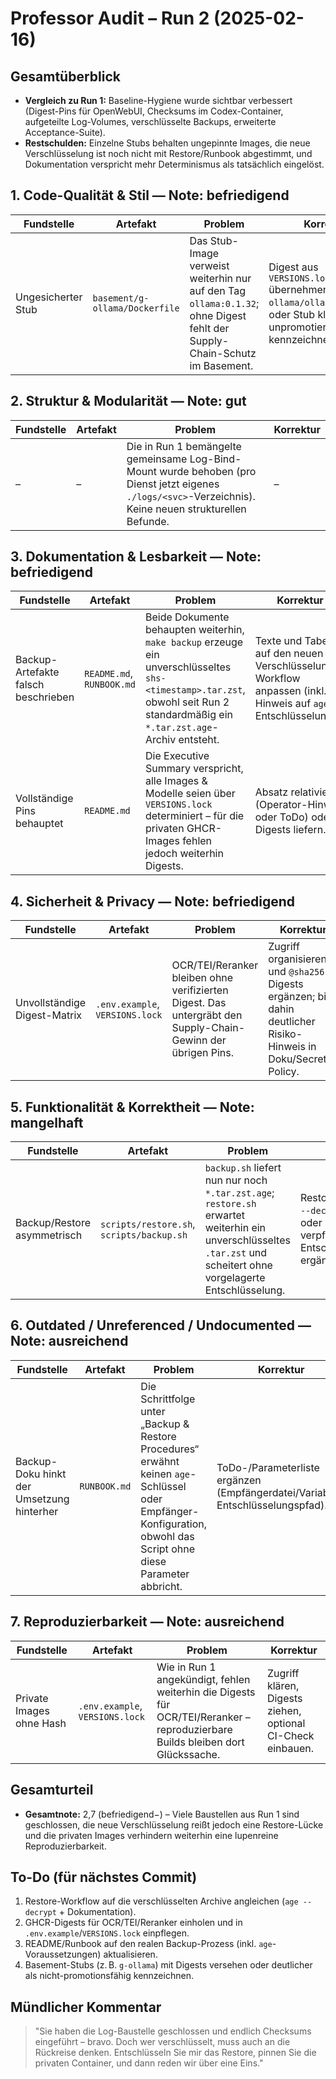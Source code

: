 # Professor Audit – Run 2 (2025-02-16)

## Gesamtüberblick
- **Vergleich zu Run 1:** Baseline-Hygiene wurde sichtbar verbessert (Digest-Pins für OpenWebUI, Checksums im Codex-Container, aufgeteilte Log-Volumes, verschlüsselte Backups, erweiterte Acceptance-Suite).
- **Restschulden:** Einzelne Stubs behalten ungepinnte Images, die neue Verschlüsselung ist noch nicht mit Restore/Runbook abgestimmt, und Dokumentation verspricht mehr Determinismus als tatsächlich eingelöst.

## 1. Code-Qualität & Stil — Note: befriedigend
| Fundstelle | Artefakt | Problem | Korrektur |
| --- | --- | --- | --- |
| Ungesicherter Stub | `basement/g-ollama/Dockerfile` | Das Stub-Image verweist weiterhin nur auf den Tag `ollama:0.1.32`; ohne Digest fehlt der Supply-Chain-Schutz im Basement. | Digest aus `VERSIONS.lock` übernehmen (`FROM ollama/ollama@sha256:…`) oder Stub klar als unpromotiert kennzeichnen. |

## 2. Struktur & Modularität — Note: gut
| Fundstelle | Artefakt | Problem | Korrektur |
| --- | --- | --- | --- |
| – | – | Die in Run 1 bemängelte gemeinsame Log-Bind-Mount wurde behoben (pro Dienst jetzt eigenes `./logs/<svc>`-Verzeichnis). Keine neuen strukturellen Befunde. | – |

## 3. Dokumentation & Lesbarkeit — Note: befriedigend
| Fundstelle | Artefakt | Problem | Korrektur |
| --- | --- | --- | --- |
| Backup-Artefakte falsch beschrieben | `README.md`, `RUNBOOK.md` | Beide Dokumente behaupten weiterhin, `make backup` erzeuge ein unverschlüsseltes `shs-<timestamp>.tar.zst`, obwohl seit Run 2 standardmäßig ein `*.tar.zst.age`-Archiv entsteht. | Texte und Tabellen auf den neuen Verschlüsselungs-Workflow anpassen (inkl. Hinweis auf `age`-Entschlüsselung). |
| Vollständige Pins behauptet | `README.md` | Die Executive Summary verspricht, alle Images & Modelle seien über `VERSIONS.lock` determiniert – für die privaten GHCR-Images fehlen jedoch weiterhin Digests. | Absatz relativieren (Operator-Hinweis oder ToDo) oder Digests liefern. |

## 4. Sicherheit & Privacy — Note: befriedigend
| Fundstelle | Artefakt | Problem | Korrektur |
| --- | --- | --- | --- |
| Unvollständige Digest-Matrix | `.env.example`, `VERSIONS.lock` | OCR/TEI/Reranker bleiben ohne verifizierten Digest. Das untergräbt den Supply-Chain-Gewinn der übrigen Pins. | Zugriff organisieren und `@sha256`-Digests ergänzen; bis dahin deutlicher Risiko-Hinweis in Doku/Secrets-Policy. |

## 5. Funktionalität & Korrektheit — Note: mangelhaft
| Fundstelle | Artefakt | Problem | Korrektur |
| --- | --- | --- | --- |
| Backup/Restore asymmetrisch | `scripts/restore.sh`, `scripts/backup.sh` | `backup.sh` liefert nun nur noch `*.tar.zst.age`; `restore.sh` erwartet weiterhin ein unverschlüsseltes `.tar.zst` und scheitert ohne vorgelagerte Entschlüsselung. | Restore-Skript um `age --decrypt` erweitern oder Runbook um verpflichtenden Entschlüsselungsschritt ergänzen. |

## 6. Outdated / Unreferenced / Undocumented — Note: ausreichend
| Fundstelle | Artefakt | Problem | Korrektur |
| --- | --- | --- | --- |
| Backup-Doku hinkt der Umsetzung hinterher | `RUNBOOK.md` | Die Schrittfolge unter „Backup & Restore Procedures“ erwähnt keinen `age`-Schlüssel oder Empfänger-Konfiguration, obwohl das Script ohne diese Parameter abbricht. | ToDo-/Parameterliste ergänzen (Empfängerdatei/Variablen, Entschlüsselungspfad). |

## 7. Reproduzierbarkeit — Note: ausreichend
| Fundstelle | Artefakt | Problem | Korrektur |
| --- | --- | --- | --- |
| Private Images ohne Hash | `.env.example`, `VERSIONS.lock` | Wie in Run 1 angekündigt, fehlen weiterhin die Digests für OCR/TEI/Reranker – reproduzierbare Builds bleiben dort Glückssache. | Zugriff klären, Digests ziehen, optional CI-Check einbauen. |

## Gesamturteil
- **Gesamtnote:** 2,7 (befriedigend−) – Viele Baustellen aus Run 1 sind geschlossen, die neue Verschlüsselung reißt jedoch eine Restore-Lücke und die privaten Images verhindern weiterhin eine lupenreine Reproduzierbarkeit.

## To-Do (für nächstes Commit)
1. Restore-Workflow auf die verschlüsselten Archive angleichen (`age --decrypt` + Dokumentation).
2. GHCR-Digests für OCR/TEI/Reranker einholen und in `.env.example`/`VERSIONS.lock` einpflegen.
3. README/Runbook auf den realen Backup-Prozess (inkl. `age`-Voraussetzungen) aktualisieren.
4. Basement-Stubs (z. B. `g-ollama`) mit Digests versehen oder deutlicher als nicht-promotionsfähig kennzeichnen.

## Mündlicher Kommentar
> "Sie haben die Log-Baustelle geschlossen und endlich Checksums eingeführt – bravo. Doch wer verschlüsselt, muss auch an die Rückreise denken. Entschlüsseln Sie mir das Restore, pinnen Sie die privaten Container, und dann reden wir über eine Eins." 
